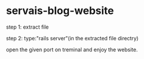 # servais-blog-website
step 1:
  extract file
  
step 2:
   type:"rails server"(in the extracted file directry)
   

  open the given port on treminal and enjoy the website.   
